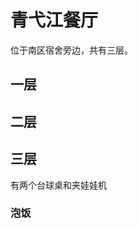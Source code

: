 # 青弋江餐厅

位于南区宿舍旁边，共有三层。

## 一层

## 二层

## 三层

有两个台球桌和夹娃娃机

### 泡饭 <Badge type="important" text="❔" />
